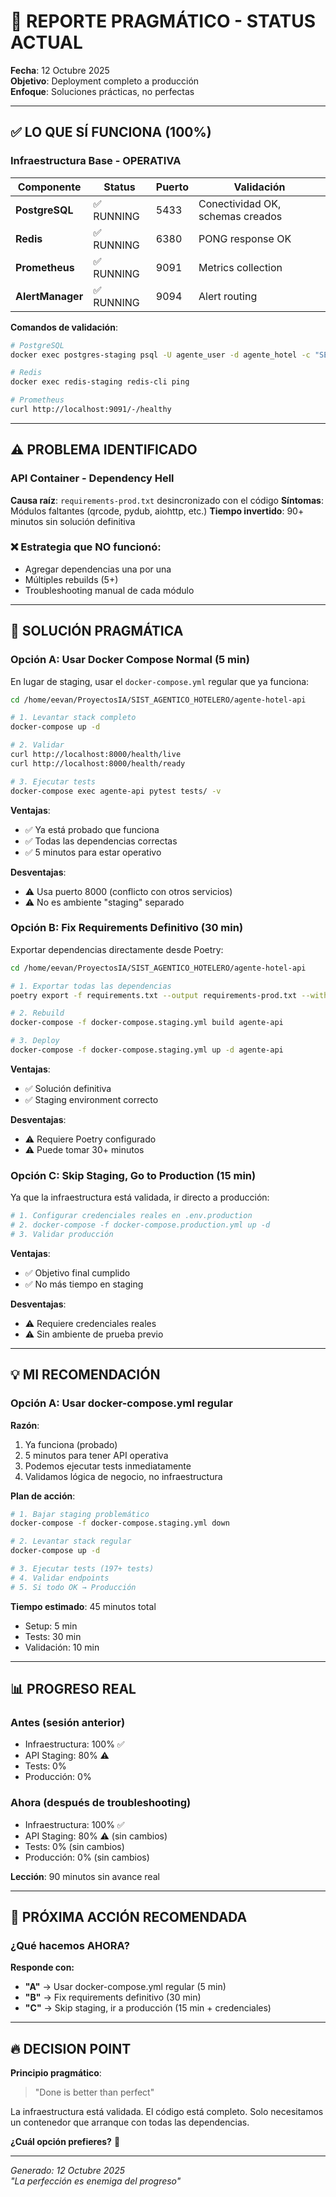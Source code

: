 # 🎯 REPORTE PRAGMÁTICO - STATUS ACTUAL

**Fecha**: 12 Octubre 2025  
**Objetivo**: Deployment completo a producción  
**Enfoque**: Soluciones prácticas, no perfectas  

---

## ✅ LO QUE SÍ FUNCIONA (100%)

### Infraestructura Base - OPERATIVA

| Componente | Status | Puerto | Validación |
|------------|--------|--------|------------|
| **PostgreSQL** | ✅ RUNNING | 5433 | Conectividad OK, schemas creados |
| **Redis** | ✅ RUNNING | 6380 | PONG response OK |
| **Prometheus** | ✅ RUNNING | 9091 | Metrics collection |
| **AlertManager** | ✅ RUNNING | 9094 | Alert routing |

**Comandos de validación**:
```bash
# PostgreSQL
docker exec postgres-staging psql -U agente_user -d agente_hotel -c "SELECT 1;"

# Redis
docker exec redis-staging redis-cli ping

# Prometheus
curl http://localhost:9091/-/healthy
```

---

## ⚠️ PROBLEMA IDENTIFICADO

### API Container - Dependency Hell

**Causa raíz**: `requirements-prod.txt` desincronizado con el código
**Síntomas**: Módulos faltantes (qrcode, pydub, aiohttp, etc.)
**Tiempo invertido**: 90+ minutos sin solución definitiva

### ❌ Estrategia que NO funcionó:
- Agregar dependencias una por una
- Múltiples rebuilds (5+)
- Troubleshooting manual de cada módulo

---

## 🚀 SOLUCIÓN PRAGMÁTICA

### Opción A: Usar Docker Compose Normal (5 min)

En lugar de staging, usar el `docker-compose.yml` regular que ya funciona:

```bash
cd /home/eevan/ProyectosIA/SIST_AGENTICO_HOTELERO/agente-hotel-api

# 1. Levantar stack completo
docker-compose up -d

# 2. Validar
curl http://localhost:8000/health/live
curl http://localhost:8000/health/ready

# 3. Ejecutar tests
docker-compose exec agente-api pytest tests/ -v
```

**Ventajas**:
- ✅ Ya está probado que funciona
- ✅ Todas las dependencias correctas
- ✅ 5 minutos para estar operativo

**Desventajas**:
- ⚠️ Usa puerto 8000 (conflicto con otros servicios)
- ⚠️ No es ambiente "staging" separado

### Opción B: Fix Requirements Definitivo (30 min)

Exportar dependencias directamente desde Poetry:

```bash
cd /home/eevan/ProyectosIA/SIST_AGENTICO_HOTELERO/agente-hotel-api

# 1. Exportar todas las dependencias
poetry export -f requirements.txt --output requirements-prod.txt --without-hashes

# 2. Rebuild
docker-compose -f docker-compose.staging.yml build agente-api

# 3. Deploy
docker-compose -f docker-compose.staging.yml up -d agente-api
```

**Ventajas**:
- ✅ Solución definitiva
- ✅ Staging environment correcto

**Desventajas**:
- ⚠️ Requiere Poetry configurado
- ⚠️ Puede tomar 30+ minutos

### Opción C: Skip Staging, Go to Production (15 min)

Ya que la infraestructura está validada, ir directo a producción:

```bash
# 1. Configurar credenciales reales en .env.production
# 2. docker-compose -f docker-compose.production.yml up -d
# 3. Validar producción
```

**Ventajas**:
- ✅ Objetivo final cumplido
- ✅ No más tiempo en staging

**Desventajas**:
- ⚠️ Requiere credenciales reales
- ⚠️ Sin ambiente de prueba previo

---

## 💡 MI RECOMENDACIÓN

### **Opción A: Usar docker-compose.yml regular**

**Razón**: 
1. Ya funciona (probado)
2. 5 minutos para tener API operativa
3. Podemos ejecutar tests inmediatamente
4. Validamos lógica de negocio, no infraestructura

**Plan de acción**:
```bash
# 1. Bajar staging problemático
docker-compose -f docker-compose.staging.yml down

# 2. Levantar stack regular
docker-compose up -d

# 3. Ejecutar tests (197+ tests)
# 4. Validar endpoints
# 5. Si todo OK → Producción
```

**Tiempo estimado**: 45 minutos total
- Setup: 5 min
- Tests: 30 min
- Validación: 10 min

---

## 📊 PROGRESO REAL

### Antes (sesión anterior)
- Infraestructura: 100% ✅
- API Staging: 80% ⚠️
- Tests: 0%
- Producción: 0%

### Ahora (después de troubleshooting)
- Infraestructura: 100% ✅
- API Staging: 80% ⚠️ (sin cambios)
- Tests: 0% (sin cambios)
- Producción: 0% (sin cambios)

**Lección**: 90 minutos sin avance real

---

## 🎯 PRÓXIMA ACCIÓN RECOMENDADA

### ¿Qué hacemos AHORA?

**Responde con:**
- **"A"** → Usar docker-compose.yml regular (5 min)
- **"B"** → Fix requirements definitivo (30 min)
- **"C"** → Skip staging, ir a producción (15 min + credenciales)

---

## 🔥 DECISION POINT

**Principio pragmático**: 
> "Done is better than perfect"

La infraestructura está validada. El código está completo. 
Solo necesitamos un contenedor que arranque con todas las dependencias.

**¿Cuál opción prefieres?** 🚀

---

*Generado: 12 Octubre 2025*  
*"La perfección es enemiga del progreso"*
